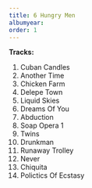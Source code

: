 ```yaml
---
title: 6 Hungry Men
albumyear:
order: 1
---
```

**Tracks:**

1. Cuban Candles
2. Another Time
3. Chicken Farm
4. Delepe Town
5. Liquid Skies
6. Dreams Of You
7. Abduction
8. Soap Opera 1
9. Twins
10. Drunkman
11. Runaway Trolley
12. Never
13. Chiquita
14. Polictics Of Ecstasy